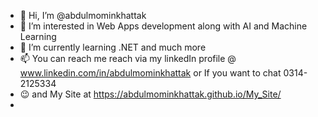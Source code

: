 - 👋 Hi, I’m @abdulmominkhattak
- 👀 I’m interested in Web Apps development along with AI and Machine Learning
- 🌱 I’m currently learning .NET and much more
- 📫 You can reach me reach via my linkedIn profile @ www.linkedin.com/in/abdulmominkhattak or If you want to chat 0314-2125334
- 😉 and My Site at https://abdulmominkhattak.github.io/My_Site/
- 

<!---
abdulmominkhattak/abdulmominkhattak is a ✨ special ✨ repository because its `README.md` (this file) appears on your GitHub profile.
You can click the Preview link to take a look at your changes.
--->
